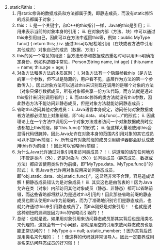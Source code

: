 2. static和this：
    1) 用static修饰的数据成员和方法都属于类，即静态成员，而没有static修饰的成员都属于对象；
    2) this：
         i. 是一个关键字，和C++的this指针一样，Java的this是引用；
         ii. 用来表示当前的对象本身的引用；
         iii. 在对象内部（方法、块）中可以通过this来引用自己，因此可以在方法中返回this等，例如：public MyType func() { return this; }
         iv. 通过this可以轻松地引用（在块或者方法中引用其他成员）对象自己的成员（数据、方法）；
    3) this的另一个常见的用途：当方法形参和数据成员重名时可以用this明确指定身份，例如构造器中常见，Person(String name, int age) { this.name = name; this.age = age; }
    4) 对象方法和类方法的本质区别：
         i. 对象方法有一个隐藏参数this（是方法的第一个参数，但不过是隐藏的，用户看不见，底层作为方法的第一个参数传入），因此对象方法可以通过this来识别现在调用的是哪个对象的方法（对象只保存数据成员，所有对象都共享一份方法代码，而方法就是通过this指针来识别调用者的）；
         ii. 而static修饰的类方法就没有this参数，因此静态方法不能访问非静态成员，但是对象方法就能访问静态成员；
    5) 省略this访问其他对象成员：
         i. Java语言本身规定，访问任何对象数据或者方法都必须加上对象前缀，即“obj.data、obj.func(...)"的形式；
         ii. 因此理论上在一个方法中调用另一个对象方法或者访问一个对象数据成员时应该都加上this前缀，即"this.func()"的形式；
         iii. 但这样大量地使用this会显得代码很臃肿，因此Java允许在对象本身的范围内引用对象的其它成员可以不加this前缀；
         iv. 所有没有对象前缀的成员引用编译器都会默认成使用this作为前缀！！因此可以省略this前缀；
    6) 为什么Java允许通过对象引用来访问类成员？！
         i. 讲道理的话在任何地方（不管是类内（外），还是对象内（外））访问类成员（静态成员，数据或方法）都应该使用类名作为前缀，即"MyType.data、MyType.func()"的形式；
         ii. 但Java也允许用对象应用来访问静态成员，即"obj.static_data、obj.static_func()"，这显然非常不合理，容易造成误解！把静态成员错认为是对象成员！
         iii. 其实这也是由苦衷的！因为Java允许在类（对象）内部访问其他对象成员（静态、非静态）都可以省略前缀，而这些省略都将默认为是通过this引用的！因此那些省略前缀的静态成员也默认使用this作为前缀的，而为了准确地识别它们是静态成员，也就允许通过this来引用静态成员了，而this刚好是对象引用！
！也就是说这种别扭的漏洞是因为this的省略而引起的！！
     7) 总结：也就是说，如果用对象引用来访问静态成员那其实背后也是用类名来代理的，这就会有一个小问题，那就是用空的引用来放问静态成员也是能正常访问的！！
MyType a = null;
a.static_member;
！因为其背后还是用类名来代理的；
！！像这样的代码就非常误导人，因此一定要养成用类名来访问静态成员的好习惯！！
